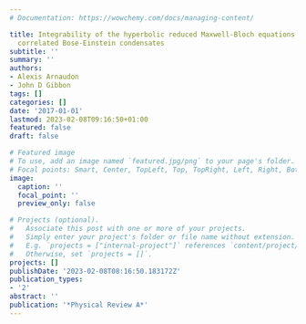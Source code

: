 ```yaml
---
# Documentation: https://wowchemy.com/docs/managing-content/

title: Integrability of the hyperbolic reduced Maxwell-Bloch equations for strongly
  correlated Bose-Einstein condensates
subtitle: ''
summary: ''
authors:
- Alexis Arnaudon
- John D Gibbon
tags: []
categories: []
date: '2017-01-01'
lastmod: 2023-02-08T09:16:50+01:00
featured: false
draft: false

# Featured image
# To use, add an image named `featured.jpg/png` to your page's folder.
# Focal points: Smart, Center, TopLeft, Top, TopRight, Left, Right, BottomLeft, Bottom, BottomRight.
image:
  caption: ''
  focal_point: ''
  preview_only: false

# Projects (optional).
#   Associate this post with one or more of your projects.
#   Simply enter your project's folder or file name without extension.
#   E.g. `projects = ["internal-project"]` references `content/project/deep-learning/index.md`.
#   Otherwise, set `projects = []`.
projects: []
publishDate: '2023-02-08T08:16:50.183172Z'
publication_types:
- '2'
abstract: ''
publication: '*Physical Review A*'
---
```

